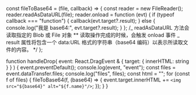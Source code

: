 const fileToBase64 = (file, callback) => {
const reader = new FileReader();
reader.readAsDataURL(file);
reader.onload = function (evt) {
if (typeof callback === "function") {
callback(evt.target?.result);
} else {
console.log("我是 base64:", evt.target?.result);
}
};
/_ readAsDataURL 方法会读取指定的 Blob 或 File 对象
\*\* 读取操作完成的时候，会触发 onload 事件
_ result 属性将包含一个 data:URL 格式的字符串（base64 编码）以表示所读取文件的内容。
\*/
};

function handleDrop(
event: React.DragEvent<HTMLDivElement> & { target: { innerHTML: string } }
) {
event.preventDefault();
console.log(event, "event");
const files = event.dataTransfer.files;
console.log("files", files);
const html = "";
for (const f of files) {
fileToBase64(f, (base64) => {
event.target.innerHTML += `<img src="${base64}" alt="${f.name}"/>`;
});
}
}
